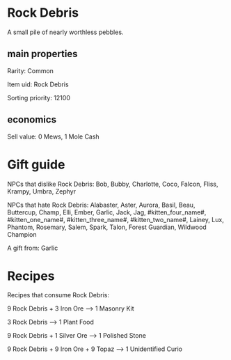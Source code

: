 # Rock Debris

A small pile of nearly worthless pebbles.

## main properties

Rarity: Common

Item uid: Rock Debris

Sorting priority: 12100

## economics

Sell value: 0 Mews, 1 Mole Cash

# Gift guide

NPCs that dislike Rock Debris: Bob, Bubby, Charlotte, Coco, Falcon, Fliss, Krampy, Umbra, Zephyr

NPCs that hate Rock Debris: Alabaster, Aster, Aurora, Basil, Beau, Buttercup, Champ, Elli, Ember, Garlic, Jack, Jag, #kitten_four_name#, #kitten_one_name#, #kitten_three_name#, #kitten_two_name#, Lainey, Lux, Phantom, Rosemary, Salem, Spark, Talon, Forest Guardian, Wildwood Champion

A gift from: Garlic

# Recipes

Recipes that consume Rock Debris:

9 Rock Debris + 3 Iron Ore --> 1 Masonry Kit

3 Rock Debris --> 1 Plant Food

9 Rock Debris + 1 Silver Ore --> 1 Polished Stone

9 Rock Debris + 9 Iron Ore + 9 Topaz --> 1 Unidentified Curio